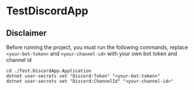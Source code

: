 # TestDiscordApp


## Disclaimer
Before running the project, you must run the following commands, replace ```<your-bot-token>``` and ```<your-channel-id>``` with your own bot token and channel id
```
cd ./Test.DiscordApp.Application
dotnet user-secrets set "Discord:Token" "<your-bot-token>"
dotnet user-secrets set "Discord:ChannelId" "<your-channel-id>"
```
